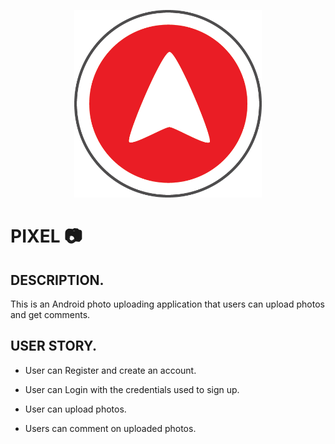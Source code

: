 <p align="center">
<img align="centre" width="300" src="Spec.md/Disp1.png" alt="Pixel logo" />
<p>

# PIXEL :camera:


## DESCRIPTION.

This is an Android photo uploading application that users can upload photos and get comments.

## USER STORY.

- User can Register and create an account.

- User can Login with the credentials used to sign up.

- User can upload photos. 

- Users can comment on uploaded photos.
